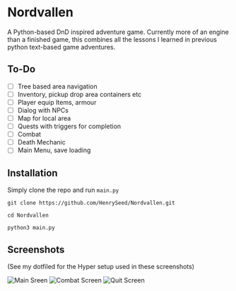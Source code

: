# Nordvallen

A Python-based DnD inspired adventure game. Currently more of an engine than a finished game, this combines all the lessons I learned in previous python text-based game adventures.


## To-Do
* [ ] Tree based area navigation
* [ ] Inventory, pickup drop area containers etc
* [ ] Player equip Items, armour
* [ ] Dialog with NPCs
* [ ] Map for local area
* [ ] Quests with triggers for completion
* [ ] Combat
* [ ] Death Mechanic
* [ ] Main Menu, save loading

## Installation

Simply clone the repo and run `main.py`

`git clone https://github.com/HenrySeed/Nordvallen.git`

`cd Nordvallen`

`python3 main.py`

## Screenshots

(See my dotfiled for the Hyper setup used in these screenshots)

![Main Sreen](https://i.imgur.com/SWpyyiY.png)
![Combat Screen](https://i.imgur.com/l94Ax9z.png)
![Quit Screen](https://i.imgur.com/VNF61u5.png)
